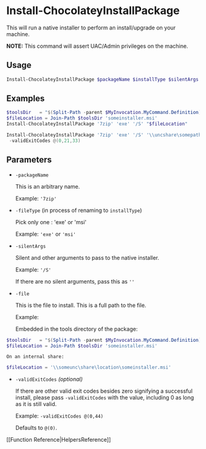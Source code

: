 # Install-ChocolateyInstallPackage

This will run a native installer to perform an install/upgrade on your machine.

**NOTE:** This command will assert UAC/Admin privileges on the machine.

## Usage

```powershell
Install-ChocolateyInstallPackage $packageName $installType $silentArgs $file
```

## Examples
~~~powershell
$toolsDir   = "$(Split-Path -parent $MyInvocation.MyCommand.Definition)"
$fileLocation = Join-Path $toolsDir 'someinstaller.msi'
Install-ChocolateyInstallPackage '7zip' 'exe' '/S' "$fileLocation"

Install-ChocolateyInstallPackage '7zip' 'exe' '/S' '\\uncshare\somepath\7zipInstaller.msi' `
 -validExitCodes @(0,21,33)
~~~

## Parameters

* `-packageName`

    This is an arbitrary name.

    Example: `'7zip'`

* `-fileType` (in process of renaming to `installType`)

    Pick only one : 'exe' or 'msi'

    Example: `'exe'` or `'msi'`

* `-silentArgs`

    Silent and other arguments to pass to the native installer.

    Example: `'/S'`

    If there are no silent arguments, pass this as `''`

* `-file`

    This is the file to install. This is a full path to the file.

    Example:

    Embedded in the tools directory of the package:
~~~powershell
$toolsDir   = "$(Split-Path -parent $MyInvocation.MyCommand.Definition)"
$fileLocation = Join-Path $toolsDir 'someinstaller.msi'
~~~

    On an internal share:
~~~powershell
$fileLocation = '\\someunc\share\location\someinstaller.msi'
~~~

* `-validExitCodes` _(optional)_

    If there are other valid exit codes besides zero signifying a successful install, please pass `-validExitCodes` with the value, including 0 as long as it is still valid.

    Example: `-validExitCodes @(0,44)`

    Defaults to `@(0)`.

[[Function Reference|HelpersReference]]
